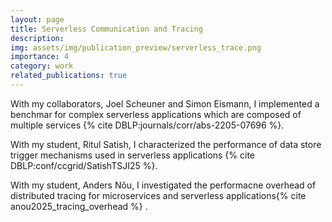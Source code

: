 ```yaml
---
layout: page
title: Serverless Communication and Tracing
description: 
img: assets/img/publication_preview/serverless_trace.png
importance: 4
category: work
related_publications: true
---
```


With my collaborators, Joel Scheuner and Simon Eismann, I implemented a benchmar for complex serverless applications which are composed of multiple services {% cite DBLP:journals/corr/abs-2205-07696 %}.

With my student, Ritul Satish, I characterized the performance of data store trigger mechanisms used in serverless applications {% cite DBLP:conf/ccgrid/SatishTSJI25 %}.

With my student, Anders Nõu, I investigated the performacne overhead of distributed tracing for microservices and serverless applications{% cite anou2025_tracing_overhead %} .
